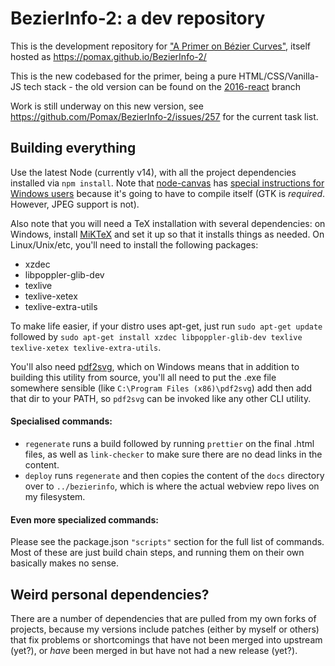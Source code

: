# BezierInfo-2: a dev repository

This is the development repository for ["A Primer on Bézier Curves"](https://pomax.github.io/bezierinfo), itself hosted as https://pomax.github.io/BezierInfo-2/

This is the new codebased for the primer, being a pure HTML/CSS/Vanilla-JS tech stack - the old version can be found on the [2016-react](https://github.com/Pomax/BezierInfo-2/tree/2016-react) branch

Work is still underway on this new version, see https://github.com/Pomax/BezierInfo-2/issues/257 for the current task list.

## Building everything

Use the latest Node (currently v14), with all the project dependencies installed via `npm install`. Note that [node-canvas](https://github.com/Automattic/node-canva) has [special instructions for Windows users](https://github.com/Automattic/node-canvas/wiki/Installation:-Windows) because it's going to have to compile itself (GTK is _required_. However, JPEG support is not).

Also note that you will need a TeX installation with several dependencies: on Windows, install [MiKTeX](https://miktex.org/download) and set it up so that it installs things as needed. On Linux/Unix/etc, you'll need to install the following packages:

- xzdec
- libpoppler-glib-dev
- texlive
- texlive-xetex
- texlive-extra-utils

To make life easier, if your distro uses apt-get, just run `sudo apt-get update` followed by `sudo apt-get install xzdec libpoppler-glib-dev texlive texlive-xetex texlive-extra-utils`.

You'll also need [pdf2svg](https://github.com/dawbarton/pdf2svg/), which on Windows means that in addition to building this utility from source, you'll all need to put the .exe file somewhere sensible (like `C:\Program Files (x86)\pdf2svg`) add then add that dir to your PATH, so `pdf2svg` can be invoked like any other CLI utility.

#### Specialised commands:

- `regenerate` runs a build followed by running `prettier` on the final .html files, as well as `link-checker` to make sure there are no dead links in the content.
- `deploy` runs `regenerate` and then copies the content of the `docs` directory over to `../bezierinfo`, which is where the actual webview repo lives on my filesystem.

#### Even more specialized commands:

Please see the package.json `"scripts"` section for the full list of commands. Most of these are just build chain steps, and running them on their own basically makes no sense.

## Weird personal dependencies?

There are a number of dependencies that are pulled from my own forks of projects, because my versions include patches (either by myself or others) that fix problems or shortcomings that have not been merged into upstream (yet?), or _have_ been merged in but have not had a new release (yet?).
